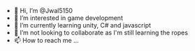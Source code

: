 - 👋 Hi, I’m @Jwal5150
- 👀 I’m interested in game development
- 🌱 I’m currently learning unity, C# and javascript
- 💞️ I’m not looking to collaborate as I'm still learning the ropes
- 📫 How to reach me ...

<!---
Jwal5150/Jwal5150 is a ✨ special ✨ repository because its `README.md` (this file) appears on your GitHub profile.
You can click the Preview link to take a look at your changes.
--->

